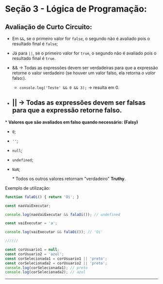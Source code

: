 # Seção 3 - Lógica de Programação:

## Avaliação de Curto Circuito:

- Em `&&`, se o primeiro valor for `false`, o segundo não é avaliado pois o resultado final é `false`;
- Já para `||`, se o primeiro valor for `true`, o segundo não é avaliado pois o resultado final é `true`.

- && -> Todas as expressões devem ser verdadeiras para que a expressão retorne o valor verdadeiro (se houver um valor falso, ela retorna *o valor* falso:).
  - `console.log('Teste' && 0 && 3);` -> resulta em 0.
- || -> Todas as expressões devem ser falsas para que a expressão retorne falso.
  - 

\* **Valores que são avaliados em falso quando necessário: (Falsy)**
- `0`;
- `''`;
- `null`;
- `undefined`;
- `NaN`;

  \* Todos os outros valores retornam "verdadeiro" **Truthy**.

Exemplo de utilização:

```javascript
function falaOi() { return 'Oi'; }

const naoVaiExecutar;

console.log(naoVaiExecutar && falaOi()); // undefined

const vaiExecutar = 'a';

console.log(vaiExecutar && falaOi()); // 'Oi'

//////

const corUsuario1 = null;
const corUsuario2 = 'azul';
const corSelecionada1 = corUsuario1 || 'preto';
const corSelecionada2 = corUsuario2 || 'preto';
console.log(corSelecionada1); // preto
console.log(corSelecionada2); // azul

```

---

## 


